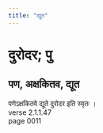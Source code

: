 ```yaml
---
title: "द्यूत"
---
```


# दुरोदर; पु
## पण, अक्षकितव, द्यूत
पणेऽक्षकितवे द्यूते दुरोदर इति स्मृतः ।<br />verse 2.1.1.47<br />page 0011

